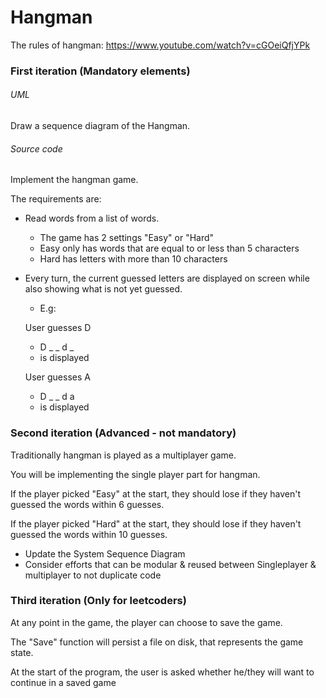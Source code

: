 # Hangman 

The rules of hangman: https://www.youtube.com/watch?v=cGOeiQfjYPk

### First iteration (Mandatory elements)

###### UML

Draw a sequence diagram of the Hangman. 

###### Source code

Implement the hangman game. 

The requirements are:

- Read words from a list of words.

  - The game has 2 settings "Easy" or "Hard"
  - Easy only has words that are equal to or less than 5 characters
  - Hard has letters with more than 10 characters

- Every turn, the current guessed letters are displayed on screen while also showing what is not yet guessed.

  - E.g:

  User guesses D

  - D _ _ d _ 
  - is displayed

  User guesses A

  - D _ _ d a 
  - is displayed

### Second iteration (Advanced - not mandatory)

Traditionally hangman is played as a multiplayer game.

You will be implementing the single player part for hangman.

If the player picked "Easy" at the start, they should lose if they haven't guessed the words within 6 guesses.

If the player picked "Hard" at the start, they should lose if they haven't guessed the words within 10 guesses.

- Update the System Sequence Diagram
- Consider efforts that can be modular & reused between Singleplayer & multiplayer to not duplicate code

### Third iteration (Only for leetcoders)

At any point in the game, the player can choose to save the game.

The "Save" function will persist a file on disk, that represents the game state.

At the start of the program, the user is asked whether he/they will want to continue in a saved game